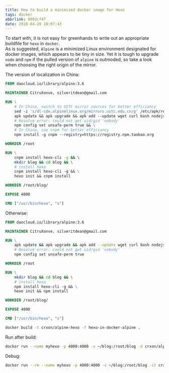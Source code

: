 ```yaml
---
title: How to build a minimized docker image for Hexo
tags: docker
abbrlink: 9993cf47
date: 2018-04-20 10:07:43
---
```

To start with, it is not easy for greenhands to write out an appropriate buildfile for `hexo` in `docker`.  
As is suggested, `Alpine` is a minimized Linux environment designated for docker images, which appears to be tiny in size.
Yet it is tough to upgrade `node` and `npm` if the pulled version of `alpine` is outmoded, so take a look when choosing the right origin of the mirror.

The version of localization in China:
``` dockerfile
FROM daocloud.io/library/alpine:3.6

MAINTAINER CitruXonve, silveritdean@gmail.com

RUN \
    # In China, switch to USTC mirror sources for better efficiancy
    sed -i 's/dl-cdn.alpinelinux.org/mirrors.ustc.edu.cn/g' /etc/apk/repositories && \
    apk update && apk upgrade && apk add --update wget curl bash nodejs-npm && \
    # Resolve error: could not get uid/gid 'nobody'
    npm config set unsafe-perm true && \
    # In China, use cnpm for better efficiancy
    npm install -g cnpm --registry=https://registry.npm.taobao.org

WORKDIR /root

RUN \
    cnpm install hexo-cli -g && \
    mkdir blog && cd blog && \
    # install hexo
    cnpm install hexo-cli -g && \
    hexo init && cnpm install 

WORKDIR /root/blog/

EXPOSE 4000

CMD ["/usr/bin/hexo", "s"]
```

Otherwise:
``` dockerfile
FROM daocloud.io/library/alpine:3.6

MAINTAINER CitruXonve, silveritdean@gmail.com

RUN \
    apk update && apk upgrade && apk add --update wget curl bash nodejs-npm && \
    # Resolve error: could not get uid/gid 'nobody'
    npm config set unsafe-perm true

WORKDIR /root

RUN \
    mkdir blog && cd blog && \
    # install hexo
    npm install hexo-cli -g && \
    hexo init && npm install 

WORKDIR /root/blog/

EXPOSE 4000

CMD ["/usr/bin/hexo", "s"]
```

``` bash
docker build -t crxon/alpine-hexo -f hexo-in-docker-alpine .
```

Run after build:
``` bash
docker run --name myhexo -p 4000:4000 -v ~/blog:/root/blog -d crxon/alpine-hexo:release
```

Debug:
``` bash
docker run --rm --name myhexo -p 4000:4000 -v ~/blog:/root/blog -it crxon/alpine-hexo:debug /bin/bash
```